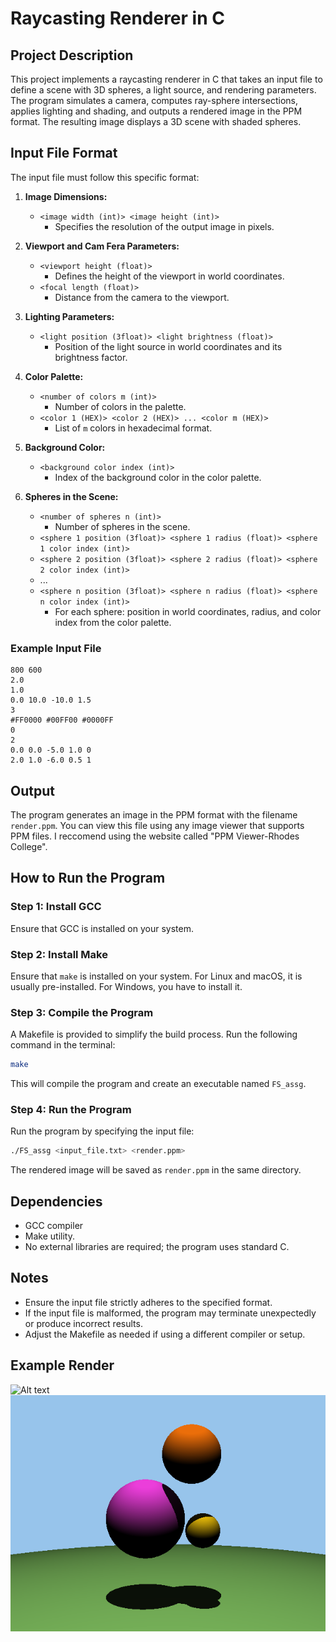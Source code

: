 # Raycasting Renderer in C

## Project Description

This project implements a raycasting renderer in C that takes an input file to define a scene with 3D spheres, a light source, and rendering parameters. The program simulates a camera, computes ray-sphere intersections, applies lighting and shading, and outputs a rendered image in the PPM format. The resulting image displays a 3D scene with shaded spheres.

## Input File Format

The input file must follow this specific format:

1. **Image Dimensions:**

   - `<image width (int)> <image height (int)>`
     - Specifies the resolution of the output image in pixels.

2. **Viewport and Cam Fera Parameters:**

   - `<viewport height (float)>`
     - Defines the height of the viewport in world coordinates.
   - `<focal length (float)>`
     - Distance from the camera to the viewport.

3. **Lighting Parameters:**

   - `<light position (3float)> <light brightness (float)>`
     - Position of the light source in world coordinates and its brightness factor.

4. **Color Palette:**

   - `<number of colors m (int)>`
     - Number of colors in the palette.
   - `<color 1 (HEX)> <color 2 (HEX)> ... <color m (HEX)>`
     - List of `m` colors in hexadecimal format.

5. **Background Color:**

   - `<background color index (int)>`
     - Index of the background color in the color palette.

6. **Spheres in the Scene:**

   - `<number of spheres n (int)>`
     - Number of spheres in the scene.
   - `<sphere 1 position (3float)> <sphere 1 radius (float)> <sphere 1 color index (int)>`
   - `<sphere 2 position (3float)> <sphere 2 radius (float)> <sphere 2 color index (int)>`
   - ...
   - `<sphere n position (3float)> <sphere n radius (float)> <sphere n color index (int)>`
     - For each sphere: position in world coordinates, radius, and color index from the color palette.

### Example Input File

```
800 600
2.0
1.0
0.0 10.0 -10.0 1.5
3
#FF0000 #00FF00 #0000FF
0
2
0.0 0.0 -5.0 1.0 0
2.0 1.0 -6.0 0.5 1
```

## Output

The program generates an image in the PPM format with the filename `render.ppm`. You can view this file using any image viewer that supports PPM files. I reccomend using the website called "PPM Viewer-Rhodes College".

## How to Run the Program

### Step 1: Install GCC

Ensure that GCC is installed on your system.

### Step 2: Install Make

Ensure that `make` is installed on your system. For Linux and macOS, it is usually pre-installed. For Windows, you have to install it.


### Step 3: Compile the Program

A Makefile is provided to simplify the build process. Run the following command in the terminal:

```bash
make
```

This will compile the program and create an executable named `FS_assg`.

### Step 4: Run the Program

Run the program by specifying the input file:

```bash
./FS_assg <input_file.txt> <render.ppm>
```
The rendered image will be saved as `render.ppm` in the same directory.


## Dependencies

- GCC compiler 
- Make utility.
- No external libraries are required; the program uses standard C.

## Notes

- Ensure the input file strictly adheres to the specified format.
- If the input file is malformed, the program may terminate unexpectedly or produce incorrect results.
- Adjust the Makefile as needed if using a different compiler or setup.

## Example Render
![Alt text](image_url)
![Example Render](https://github.com/aeltayan/CSpheres/blob/main/assets/examplerender.png)

